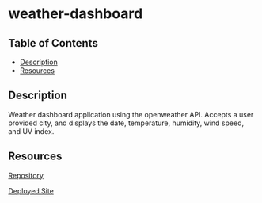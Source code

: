 # weather-dashboard

## Table of Contents

- [Description](#description)
- [Resources](#resources)

## Description

Weather dashboard application using the openweather API. Accepts a user provided city, and displays the date, temperature, humidity, wind speed, and UV index.

## Resources

[Repository](https://github.com/Bureizu742/weather-dashboard)

[Deployed Site](https://bureizu742.github.io/weather-dashboard/)
